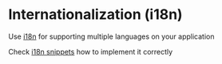 
# Internationalization (i18n)
Use [i18n](https://github.com/formatjs/react-intl) for supporting multiple languages on your application

Check [i18n snippets](https://github.com/cleo-one/front-end-docs/blob/master/snippets/i18n) how to implement it correctly
